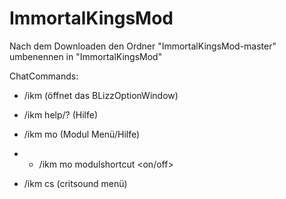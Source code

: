 # ImmortalKingsMod

Nach dem Downloaden
den Ordner "ImmortalKingsMod-master" umbenennen in "ImmortalKingsMod" 

ChatCommands:
   - /ikm			(öffnet das BLizzOptionWindow)
   - /ikm help/?		(Hilfe)
   - /ikm mo 		(Modul Menü/Hilfe)
   - - /ikm mo modulshortcut <on/off>
   
   - /ikm cs			(critsound menü)